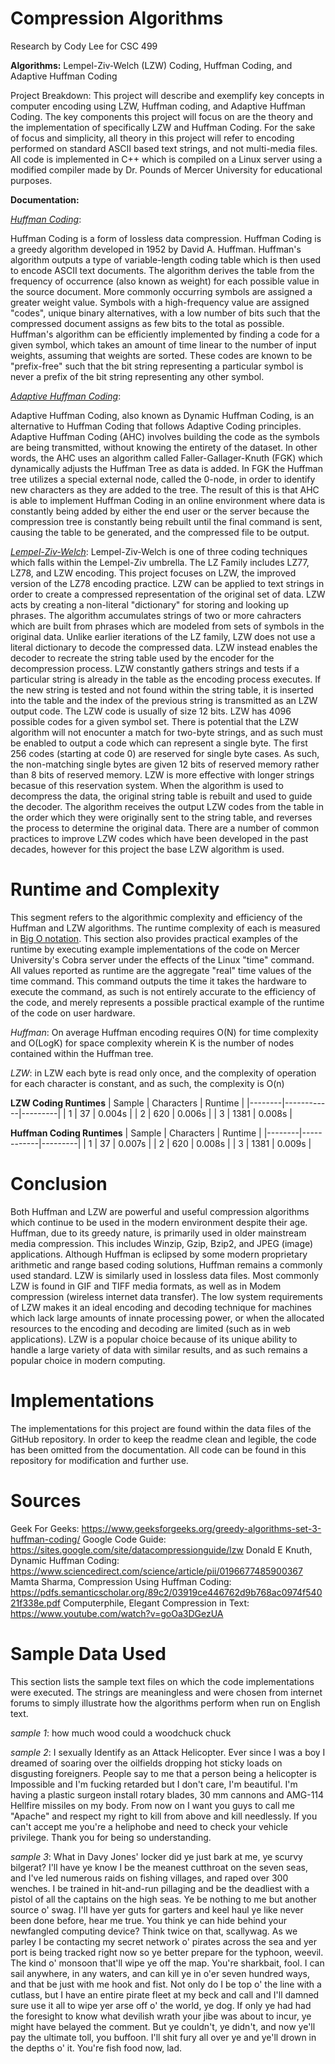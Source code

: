 
# Compression Algorithms
Research by Cody Lee
for CSC 499

**Algorithms:** Lempel-Ziv-Welch (LZW) Coding,  Huffman Coding, and Adaptive Huffman Coding

Project Breakdown: This project will describe and exemplify key concepts in computer encoding using LZW, Huffman coding, and Adaptive Huffman Coding. The key components this project will focus on are the theory and the implementation of specifically LZW and Huffman Coding. For the sake of focus and simplicity, all theory in this project will refer to encoding performed on standard ASCII based text strings, and not multi-media files. All code is implemented in C++ which is compiled on a Linux server using a modified compiler made by Dr. Pounds of Mercer University for educational purposes.

**Documentation:**

*[Huffman Coding](https://www.geeksforgeeks.org/greedy-algorithms-set-3-huffman-coding/)*:

Huffman Coding is a form of lossless data compression. Huffman Coding is a greedy algorithm developed in 1952 by David A. Huffman. Huffman's algorithm outputs a type of variable-length coding table which is then used to encode ASCII text documents. The algorithm derives the table from the frequency of occurrence (also known as weight) for each possible value in the source document. More commonly occurring symbols are assigned a greater weight value. Symbols with a high-frequency value are assigned "codes", unique binary alternatives, with a low number of bits such that the compressed document assigns as few bits to the total as possible. Huffman's algorithm can be efficiently implemented by finding a code for a given symbol, which takes an amount of time linear to the number of input weights, assuming that weights are sorted. These codes are known to be "prefix-free" such that the bit string representing a particular symbol is never a prefix of the bit string representing any other symbol.

*[Adaptive Huffman Coding](https://www.sciencedirect.com/science/article/pii/0196677485900367)*:

Adaptive Huffman Coding, also known as Dynamic Huffman Coding, is an alternative to Huffman Coding that follows Adaptive Coding principles. Adaptive Huffman Coding (AHC) involves building the code as the symbols are being transmitted, without knowing the entirety of the dataset. In other words, the AHC uses an algorithm called Faller-Gallager-Knuth (FGK) which dynamically adjusts the Huffman Tree as data is added. In FGK the Huffman tree utilizes a special external node, called the 0-node, in order to identify new characters as they are added to the tree. The result of this is that AHC is able to implement Huffman Coding in an online environment where data is constantly being added by either the end user or the server because the compression tree is constantly being rebuilt until the final command is sent, causing the table to be generated, and the compressed file to be output.


[*Lempel-Ziv-Welch*](https://sites.google.com/site/datacompressionguide/lzw):
Lempel-Ziv-Welch is one of three coding techniques which falls within the Lempel-Ziv umbrella. The LZ Family includes LZ77, LZ78, and LZW encoding. This project focuses on LZW, the improved version of the LZ78 encoding practice. LZW can be applied to text strings in order to create a compressed representation of the original set of data. LZW acts by creating a non-literal "dictionary" for storing and looking up phrases. The algorithm accumulates strings of two or more cahracters which are built from phrases which are modeled from sets of symbols in the original data. Unlike earlier iterations of the LZ family, LZW does not use a literal dictionary to decode the compressed data. LZW instead enables the decoder to recreate the string table used by the encoder for the decompression process. LZW constantly gathers strings and tests if a particular string  is already in the table as the encoding process executes. If the new string is tested and not found within the string table, it is inserted into the table and the index of the previous string is transmitted as an LZW output code. The LZW code is usually of size 12 bits. LZW has 4096 possible codes for a given symbol set. There is potential that the LZW algorithm will not enocunter a match for two-byte strings, and as such must be enabled to output a code which can represent a single byte. The first 256 codes (starting at code 0) are reserved for single byte cases. As such, the non-matching single bytes are given 12 bits of reserved memory rather than 8 bits of reserved memory. LZW is more effective with longer strings becasue of this reservation system. When the algorithm is used to decompress the data, the original string table is rebuilt and used to guide the decoder. The algorithm receives the output LZW codes from the table in the order which they were originally sent to the string table, and reverses the process to determine the original data. There are a number of common practices to improve LZW codes which have been developed in the past decades, however for this project the base LZW algorithm is used. 

# Runtime and Complexity
This segment refers to the algorithmic complexity and efficiency of the Huffman and LZW algorithms. The runtime complexity of each is measured in [Big O notation](https://en.wikipedia.org/wiki/Big_O_notation). This section also provides practical examples of the runtime by executing example implementations of the code on Mercer University's Cobra server under the effects of the Linux "time" command. All values reported as runtime are the aggregate "real" time values of the time command. This command outputs the time it takes the hardware to execute the command, as such is not entirely accurate to the efficiency of the code, and merely represents a possible practical example of the runtime of the code on user hardware.

*Huffman*:
On average Huffman encoding requires O(N) for time complexity and O(LogK) for space complexity wherein K is the number of nodes contained within the Huffman tree.

*LZW*: 
in LZW each byte is read only once, and the complexity of operation for each character is constant, and as such, the complexity is O(n)

**LZW Coding Runtimes**
| Sample | Characters | Runtime |
|--------|------------|---------|
| 1 | 37 | 0.004s |
| 2 | 620 | 0.006s |
| 3 | 1381 | 0.008s |

**Huffman Coding Runtimes**
| Sample | Characters | Runtime |
|--------|------------|---------|
| 1 | 37 | 0.007s |
| 2 | 620 | 0.008s |
| 3 | 1381 | 0.009s |

# Conclusion
Both Huffman and LZW are powerful and useful compression algorithms which continue to be used in the modern environment despite their age. Huffman, due to its greedy nature, is primarily used in older mainstream media compression. This includes Winzip, Gzip, Bzip2, and JPEG (image) applications. Although Huffman is eclipsed by some modern proprietary arithmetic and range based coding solutions, Huffman remains a commonly used standard. LZW is similarly used in lossless data files. Most commonly LZW is found in GIF and TIFF media formats, as well as in Modem compression (wireless internet data transfer). The low system requirements of LZW makes it an ideal encoding and decoding technique for machines which lack large amounts of innate processing power, or when the allocated resources to the encoding and decoding are limited (such as in web applications). LZW is a popular choice because of its unique ability to handle a large variety of data with similar results, and as such remains a popular choice in modern computing. 

# Implementations
The implementations for this project are found within the data files of the GitHub repository. In order to keep the readme clean and legible, the code has been omitted from the documentation. All code can be found in this repository for modification and further use. 

# Sources
Geek For Geeks: https://www.geeksforgeeks.org/greedy-algorithms-set-3-huffman-coding/
Google Code Guide: https://sites.google.com/site/datacompressionguide/lzw
Donald E Knuth, Dynamic Huffman Coding: https://www.sciencedirect.com/science/article/pii/0196677485900367
Mamta Sharma, Compression Using Huffman Coding: https://pdfs.semanticscholar.org/89c2/03919ce446762d9b768ac0974f54021f338e.pdf
 Computerphile, Elegant Compression in Text: https://www.youtube.com/watch?v=goOa3DGezUA
 

# Sample Data Used
This section lists the sample text files on which the code implementations were executed. The strings are meaningless and were chosen from internet forums to simply illustrate how the algorithms perform when run on English text.

*sample 1*: 
how much wood could a woodchuck chuck

*sample 2*:
I sexually Identify as an Attack Helicopter. Ever since I was a boy I dreamed of soaring over the oilfields dropping hot sticky loads on disgusting foreigners. People say to me that a person being a helicopter is Impossible and I'm fucking retarded but I don't care, I'm beautiful. I'm having a plastic surgeon install rotary blades, 30 mm cannons and AMG-114 Hellfire missiles on my body. From now on I want you guys to call me "Apache" and respect my right to kill from above and kill needlessly. If you can't accept me you're a heliphobe and need to check your vehicle privilege. Thank you for being so understanding.

*sample 3*:
What in Davy Jones' locker did ye just bark at me, ye scurvy bilgerat? I'll have ye know I be the meanest cutthroat on the seven seas, and I've led numerous raids on fishing villages, and raped over 300 wenches. I be trained in hit-and-run pillaging and be the deadliest with a pistol of all the captains on the high seas. Ye be nothing to me but another source o' swag. I'll have yer guts for garters and keel haul ye like never been done before, hear me true. You think ye can hide behind your newfangled computing device? Think twice on that, scallywag. As we parley I be contacting my secret network o' pirates across the sea and yer port is being tracked right now so ye better prepare for the typhoon, weevil. The kind o' monsoon that'll wipe ye off the map. You're sharkbait, fool. I can sail anywhere, in any waters, and can kill ye in o'er seven hundred ways, and that be just with me hook and fist. Not only do I be top o' the line with a cutlass, but I have an entire pirate fleet at my beck and call and I'll damned sure use it all to wipe yer arse off o' the world, ye dog. If only ye had had the foresight to know what devilish wrath your jibe was about to incur, ye might have belayed the comment. But ye couldn't, ye didn't, and now ye'll pay the ultimate toll, you buffoon. I'll shit fury all over ye and ye'll drown in the depths o' it. You're fish food now, lad.
